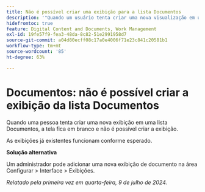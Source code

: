 ```yaml
---
title: Não é possível criar uma exibição para a lista Documentos
description: '"Quando um usuário tenta criar uma nova visualização em uma lista Documentos, a tela fica em branco e o usuário não pode criar a visualização. ”'
hidefromtoc: true
feature: Digital Content and Documents, Work Management
exl-id: 19fe57f9-fea3-48da-8c82-51e2991958d7
source-git-commit: a04d80ecff08c17a0e4006f71e23c841c20581b1
workflow-type: tm+mt
source-wordcount: '85'
ht-degree: 63%

---
```


# Documentos: não é possível criar a exibição da lista Documentos

Quando uma pessoa tenta criar uma nova exibição em uma lista Documentos, a tela fica em branco e não é possível criar a exibição.

As exibições já existentes funcionam conforme esperado.

**Solução alternativa**

Um administrador pode adicionar uma nova exibição de documento na área Configurar > Interface > Exibições.

_Relatado pela primeira vez em quarta-feira, 9 de julho de 2024._
